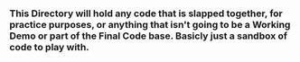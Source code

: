 ### This Directory will hold any code that is slapped together, for practice purposes, or anything that isn't going to be a Working Demo or part of the Final Code base. Basicly just a sandbox of code to play with.
